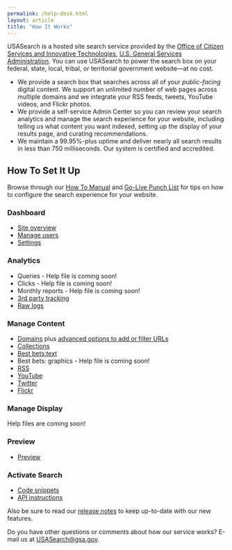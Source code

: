 ```yaml
---
permalink: /help-desk.html
layout: article
title: "How It Works"
---
```


USASearch is a hosted site search service provided by the [Office of Citizen Services and Innovative Technologies](http://www.gsa.gov/portal/category/25729), [U.S. General Services Administration](http://www.gsa.gov). You can use USASearch to power the search box on your federal, state, local, tribal, or territorial government website&mdash;at no cost.

* We provide a search box that searches across all of your *public-facing* digital content. We support an unlimited number of web pages across multiple domains and we integrate your RSS feeds, tweets, YouTube videos, and Flickr photos.
* We provide a self-service Admin Center so you can review your search analytics and manage the search experience for your website, including telling us what content you want indexed, setting up the display of your results page, and curating recommendations.
* We maintain a 99.95%-plus uptime and deliver nearly all search results in less than 750 milliseconds. Our system is certified and accredited.

## How To Set It Up

Browse through our [How To Manual](/tagged/how-to) and [Go-Live Punch List](/blog/go-live.html) for tips on how to configure the search experience for your website.

### Dashboard

* [Site overview](/sites/manual/site-overview.html)
* [Manage users](/sites/manual/users.html)
* [Settings](/sites/manual/settings.html)

### Analytics

* Queries - Help file is coming soon!
* Clicks - Help file is coming soon!
* Monthly reports - Help file is coming soon!
* [3rd party tracking](/sites/manual/third-party.html)
* [Raw logs](/sites/manual/raw-logs.html)

### Manage Content

* [Domains](/sites/manual/domains.html) plus [advanced options to add or filter URLs](/sites/manual/domains-advanced.html)
* [Collections](/sites/manual/collections.html)
* [Best bets:text](/sites/manual/best-bets-text.html)
* Best bets: graphics - Help file is coming soon!
* [RSS](/sites/manual/rss.html)
* [YouTube](/sites/manual/youtube.html)
* [Twitter](/sites/manual/twitter.html)
* [Flickr](/sites/manual/flickr.html)

### Manage Display

Help files are coming soon!

### Preview

* [Preview](/sites/manual/preview.html)

### Activate Search

* [Code snippets](/sites/manual/code.html)
* [API instructions](/sites/manual/api.html)

Also be sure to read our [release notes](/tagged/releases) to keep up-to-date with our new features.

Do you have other questions or comments about how our service works? E-mail us at <USASearch@gsa.gov>.